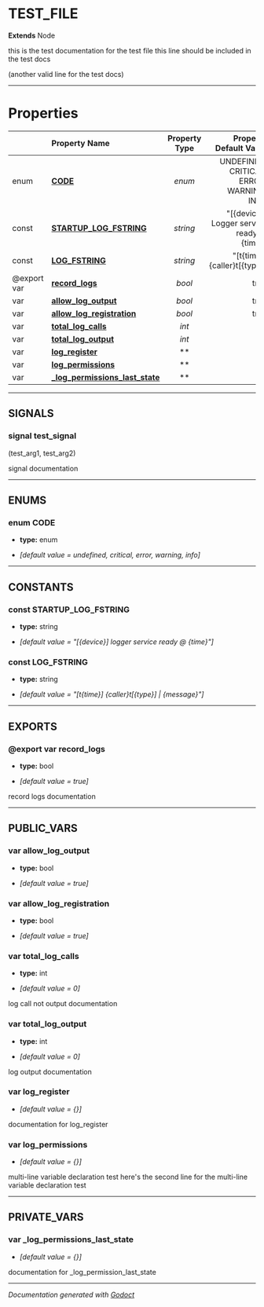 # TEST_FILE    
**Extends** Node
        
this is the test documentation for the test file this line should be included in the test docs  

(another valid line for the test docs) 


---
# Properties
| | Property Name | Property Type | Property Default Value |
| --- | :--- | :---: | ---: |
| enum | **[CODE](#enum-code)** | *enum* | UNDEFINED, CRITICAL, ERROR, WARNING, INFO |
| const | **[STARTUP_LOG_FSTRING](#const-startup_log_fstring)** | *string* | "[{device}] Logger service ready @ {time}" |
| const | **[LOG_FSTRING](#const-log_fstring)** | *string* | "[t{time}] {caller}t[{type}] | {message}" |
| @export var | **[record_logs](#export-var-record_logs)** | *bool* | true |
| var | **[allow_log_output](#var-allow_log_output)** | *bool* | true |
| var | **[allow_log_registration](#var-allow_log_registration)** | *bool* | true |
| var | **[total_log_calls](#var-total_log_calls)** | *int* | 0 |
| var | **[total_log_output](#var-total_log_output)** | *int* | 0 |
| var | **[log_register](#var-log_register)** | ** | {} |
| var | **[log_permissions](#var-log_permissions)** | ** | {} |
| var | **[_log_permissions_last_state](#var-_log_permissions_last_state)** | ** | {} |


---
## SIGNALS
### signal test_signal
(test_arg1, test_arg2)

signal documentation



---
## ENUMS
### enum CODE
- **type:** enum

- *[default value = undefined, critical, error, warning, info]*



---
## CONSTANTS
### const STARTUP_LOG_FSTRING
- **type:** string

- *[default value = "[{device}] logger service ready @ {time}"]*
### const LOG_FSTRING
- **type:** string

- *[default value = "[t{time}] {caller}t[{type}] | {message}"]*



---
## EXPORTS
### @export var record_logs
- **type:** bool

- *[default value = true]*

record logs documentation



---
## PUBLIC_VARS
### var allow_log_output
- **type:** bool

- *[default value = true]*
### var allow_log_registration
- **type:** bool

- *[default value = true]*
### var total_log_calls
- **type:** int

- *[default value = 0]*

log call not output documentation
### var total_log_output
- **type:** int

- *[default value = 0]*

log output documentation
### var log_register
- *[default value = {}]*

documentation for log_register
### var log_permissions
- *[default value = {}]*

multi-line variable declaration test here's the second line for the multi-line variable declaration test



---
## PRIVATE_VARS
### var _log_permissions_last_state
- *[default value = {}]*

documentation for _log_permission_last_state



---
*Documentation generated with [Godoct](https://github.com/newwby/Godoct)*